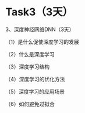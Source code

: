 # Task3（3天）

3、深度神经网络DNN（3天）

（1）是什么促使深度学习的发展

（2）什么是深度学习

（3）深度学习结构

（4）深度学习的优化方法

（5）深度学习的应用场景

（6）如何避免过拟合